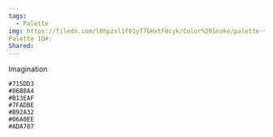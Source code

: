 ```yaml
---
tags:
  - Palette
img: https://filedn.com/l0hpzxl1f01yT7GHxtF8cyk/Color%20Snake/palette-thumbs/0016.png
Palette ID#: 
Shared:
---
```

Imagination
```palette
#715DD3
#86B8A4
#B13EAF
#7FADBE
#B92A32
#06A0EE
#ADA787
```

